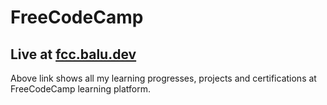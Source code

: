 # FreeCodeCamp
## Live at [fcc.balu.dev](https://fcc.balu.dev)
Above link shows all my learning progresses, projects and certifications at FreeCodeCamp learning platform.
